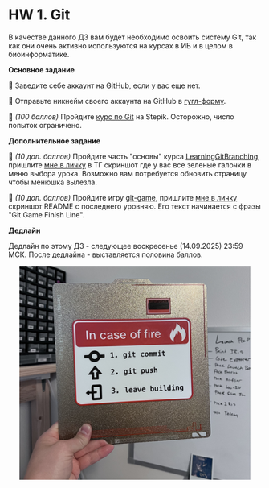 # HW 1. Git

В качестве данного ДЗ вам будет необходимо освоить систему Git, так как они очень активно используются на курсах в ИБ и в целом в биоинформатике.


**Основное задание**

📌 Заведите себе аккаунт на [GitHub](https://github.com/), если у вас еще нет. 

📌 Отправьте никнейм своего аккаунта на GitHub в [гугл-форму](https://forms.gle/RPhYRUER5QZPvwp1A).

📌 *(100 баллов)* Пройдите [курс по Git](https://stepik.org/join-class/646fb803f0d23cc7604cd8a6811541925e495e7e) на Stepik. Осторожно, число попыток ограничено.

**Дополнительное задание**

📌 *(10 доп. баллов)* Пройдите часть "основы" курса [LearningGitBranching](https://learngitbranching.js.org/?locale=ru_RU), пришлите [мне в личку](t.me/nvaulin) в ТГ скриншот где у вас все зеленые галочки в меню выбора урока. Возможно вам потребуется обновить страницу чтобы менюшка вылезла.

📌 *(10 доп. баллов)* Пройдите игру [git-game](https://github.com/git-game/git-game), пришлите [мне в личку](t.me/nvaulin) скриншот README с последнего уровняю. Его текст начинается с фразы "Git Game Finish Line".

**Дедлайн**

Дедлайн по этому ДЗ - следующее воскресенье (14.09.2025) 23:59 МСК. После дедлайна - выставляется половина баллов.

<p align="center"> <img width="460"  src="imgs/git.jpg"> </p>